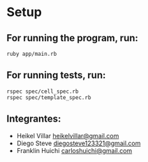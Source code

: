 # Setup

## For running the program, run:

```
ruby app/main.rb
```
## For running tests, run:

```
rspec spec/cell_spec.rb 
rspec spec/template_spec.rb 
```

## Integrantes:

* Heikel Villar <heikelvillar@gmail.com>
* Diego Steve <diegosteve123321@gmail.com>
* Franklin Huichi <carloshuichi@gmail.com>

